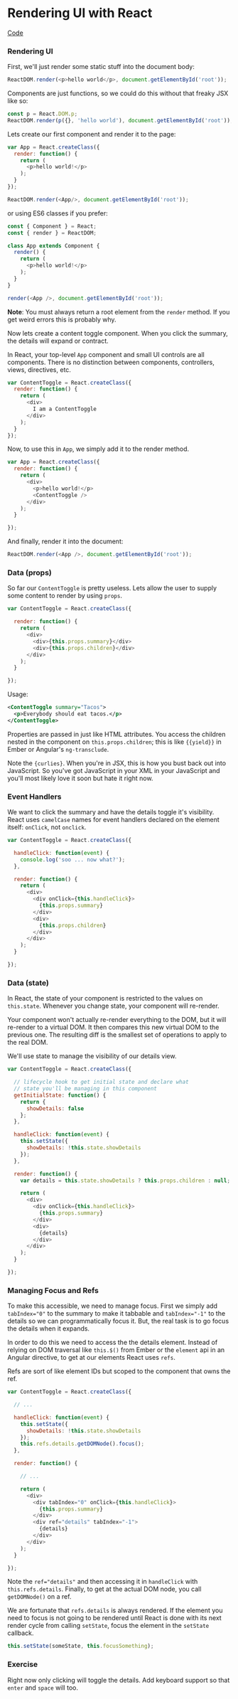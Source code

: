 # Rendering UI with React

[Code](./code)

### Rendering UI

First, we'll just render some static stuff into the document body:

```js
ReactDOM.render(<p>hello world</p>, document.getElementById('root'));
```

Components are just functions, so we could do this without that freaky
JSX like so:

```js
const p = React.DOM.p;
ReactDOM.render(p({}, 'hello world'), document.getElementById('root'));
```

Lets create our first component and render it to the page:

```js
var App = React.createClass({
  render: function() {
    return (
      <p>hello world!</p>
    );
  }
});

ReactDOM.render(<App/>, document.getElementById('root'));
```

or using ES6 classes if you prefer:

```js
const { Component } = React;
const { render } = ReactDOM;

class App extends Component {
  render() {
    return (
      <p>hello world!</p>
    );
  }
}

render(<App />, document.getElementById('root'));
```

**Note**: You must always return a root element from the `render`
method. If you get weird errors this is probably why.

Now lets create a content toggle component. When you click the summary,
the details will expand or contract.

In React, your top-level `App` component and small UI controls are all
components. There is no distinction between components, controllers,
views, directives, etc.

```js
var ContentToggle = React.createClass({
  render: function() {
    return (
      <div>
        I am a ContentToggle
      </div>
    );
  }
});
```

Now, to use this in `App`, we simply add it to the render method.

```js
var App = React.createClass({
  render: function() {
    return (
      <div>
        <p>hello world!</p>
        <ContentToggle />
      </div>
    );
  }

});
```

And finally, render it into the document:

```js
ReactDOM.render(<App />, document.getElementById('root'));
```

### Data (props)

So far our `ContentToggle` is pretty useless. Lets allow the user to
supply some content to render by using `props`.

```js
var ContentToggle = React.createClass({

  render: function() {
    return (
      <div>
        <div>{this.props.summary}</div>
        <div>{this.props.children}</div>
      </div>
    );
  }

});
```

Usage:

```xml
<ContentToggle summary="Tacos">
  <p>Everybody should eat tacos.</p>
</ContentToggle>
```

Properties are passed in just like HTML attributes. You access the
children nested in the component on `this.props.children`; this
is like `{{yield}}` in Ember or Angular's `ng-transclude`.

Note the `{curlies}`. When you're in JSX, this is how you bust back out
into JavaScript. So you've got JavaScript in your XML in your JavaScript
and you'll most likely love it soon but hate it right now.

### Event Handlers

We want to click the summary and have the details toggle it's
visibility.  React uses `camelCase` names for event handlers declared on the
element itself: `onClick`, not `onclick`.

```js
var ContentToggle = React.createClass({

  handleClick: function(event) {
    console.log('soo ... now what?');
  },

  render: function() {
    return (
      <div>
        <div onClick={this.handleClick}>
          {this.props.summary}
        </div>
        <div>
          {this.props.children}
        </div>
      </div>
    );
  }

});
```

### Data (state)

In React, the state of your component is restricted to the values on
`this.state`. Whenever you change state, your component will re-render.

Your component won't actually re-render everything to the DOM, but it
will re-render to a virtual DOM. It then compares this new virtual DOM
to the previous one. The resulting diff is the smallest set of
operations to apply to the real DOM.

We'll use state to manage the visibility of our details view.

```js
var ContentToggle = React.createClass({

  // lifecycle hook to get initial state and declare what
  // state you'll be managing in this component
  getInitialState: function() {
    return {
      showDetails: false
    };
  },

  handleClick: function(event) {
    this.setState({
      showDetails: !this.state.showDetails
    });
  },

  render: function() {
    var details = this.state.showDetails ? this.props.children : null;

    return (
      <div>
        <div onClick={this.handleClick}>
          {this.props.summary}
        </div>
        <div>
          {details}
        </div>
      </div>
    );
  }

});
```

### Managing Focus and Refs

To make this accessible, we need to manage focus. First we simply add
`tabIndex="0"` to the summary to make it tabbable and `tabIndex="-1"` to
the details so we can programmatically focus it. But, the real task is
to go focus the details when it expands.

In order to do this we need to access the the details element. Instead
of relying on DOM traversal like `this.$()` from Ember or the `element`
api in an Angular directive, to get at our elements React uses `refs`.

Refs are sort of like element IDs but scoped to the component that owns
the ref.

```js
var ContentToggle = React.createClass({

  // ...

  handleClick: function(event) {
    this.setState({
      showDetails: !this.state.showDetails
    });
    this.refs.details.getDOMNode().focus();
  },

  render: function() {

    // ...

    return (
      <div>
        <div tabIndex="0" onClick={this.handleClick}>
          {this.props.summary}
        </div>
        <div ref="details" tabIndex="-1">
          {details}
        </div>
      </div>
    );
  }

});
```

Note the `ref="details"` and then accessing it in `handleClick` with
`this.refs.details`. Finally, to get at the actual DOM node, you call
`getDOMNode()` on a ref.

We are fortunate that `refs.details` is always rendered. If the element
you need to focus is not going to be rendered until React is done with
its next render cycle from calling `setState`, focus the element in the
`setState` callback.

```js
this.setState(someState, this.focusSomething);
```

### Exercise

Right now only clicking will toggle the details. Add keyboard support so
that `enter` and `space` will too.

